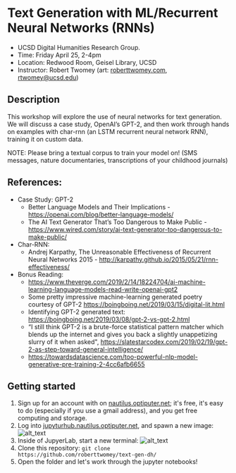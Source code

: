 # Text Generation with ML/Recurrent Neural Networks (RNNs)

- UCSD Digital Humanities Research Group. 
- Time: Friday April 25, 2-4pm
- Location: Redwood Room, Geisel Library, UCSD
- Instructor: Robert Twomey (art: [roberttwomey.com](roberttwomey.com), rtwomey@ucsd.edu)

## Description
This workshop will explore the use of neural networks for text generation. We will discuss a case study, OpenAI’s GPT-2, and then work through hands on examples with char-rnn (an LSTM recurrent neural network RNN), training it on custom data. 

NOTE: Please bring a textual corpus to train your model on! (SMS messages, nature documentaries, transcriptions of your childhood journals)

## References: 

- Case Study: GPT-2 
  - Better Language Models and Their Implications - https://openai.com/blog/better-language-models/
  - The AI Text Generator That’s Too Dangerous to Make Public - https://www.wired.com/story/ai-text-generator-too-dangerous-to-make-public/
- Char-RNN: 
  - Andrej Karpathy, The Unreasonable Effectiveness of Recurrent Neural Networks 2015 - http://karpathy.github.io/2015/05/21/rnn-effectiveness/
- Bonus Reading:
  - https://www.theverge.com/2019/2/14/18224704/ai-machine-learning-language-models-read-write-openai-gpt2
  - Some pretty impressive machine-learning generated poetry courtesy of GPT-2 https://boingboing.net/2019/03/15/digital-lit.html
  - Identifying GPT-2 generated text: https://boingboing.net/2019/03/08/gpt-2-vs-gpt-2.html
  - “I still think GPT-2 is a brute-force statistical pattern matcher which blends up the internet and gives you back a slightly unappetizing slurry of it when asked", https://slatestarcodex.com/2019/02/19/gpt-2-as-step-toward-general-intelligence/
  - https://towardsdatascience.com/too-powerful-nlp-model-generative-pre-training-2-4cc6afb6655

## Getting started
1. Sign up for an account with on [nautilus.optiputer.net](nautilus.optiputer.net); it's free, it's easy to do (especially if you use a gmail address), and you get free computing and storage.
2. Log into [jupyturhub.nautilus.optiputer.net](jupyturhub.nautilus.optiputer.net), and spawn a new image: 
![alt_text](https://raw.githubusercontent.com/roberttwomey/text-gen-dh/master/images/jupyterhub_launch.png "Login Screen")
3. Inside of JupyerLab, start a new terminal:
![alt_text](https://raw.githubusercontent.com/roberttwomey/text-gen-dh/master/images/launch_terminal.png "Launch Terminal")
4. Clone this repository: 
```git clone https://github.com/roberttwomey/text-gen-dh/```
5. Open the folder and let's work through the jupyter notebooks!
